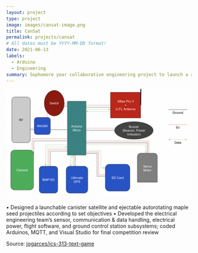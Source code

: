 ```yaml
---
layout: project
type: project
image: images/cansat-image.png
title: CanSat
permalink: projects/cansat
# All dates must be YYYY-MM-DD format!
date: 2021-06-13
labels:
  - Arduino
  - Engineering
summary: Sophomore year collaborative engineering project to launch a autonomous Can Satellite (CANSAT) that will release two payloads that will collect data while descending.
---
```


<img class="ui medium right floated rounded image" src="../images/container-electrical.png">

•	Designed a launchable canister satellite and ejectable autorotating maple seed projectiles according to set objectives
•	Developed the electrical engineering team’s sensor, communication & data handling, electrical power, flight software, and ground control station subsystems; coded Arduinos, MQTT, and Visual Studio for final competition review

Source: <a href="https://github.com/jogarces/ics-313-text-game"><i class="large github icon "></i>jogarces/ics-313-text-game</a>

